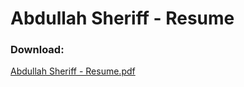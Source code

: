 # Abdullah Sheriff - Resume

<h3> Download: </h3>

[Abdullah Sheriff - Resume.pdf](https://github.com/SheriffAbdullah/resume/files/11127060/Abdullah.Sheriff.-.Resume.pdf)

